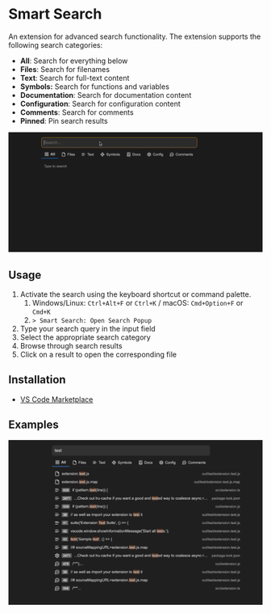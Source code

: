 # Smart Search

An extension for advanced search functionality. The extension supports the following search categories:

- **All**: Search for everything below
- **Files**: Search for filenames
- **Text**: Search for full-text content
- **Symbols:** Search for functions and variables
- **Documentation**: Search for documentation content
- **Configuration**: Search for configuration content
- **Comments**: Search for comments
- **Pinned**: Pin search results

<img src="./assets/gifs/search.gif" />

## Usage

1. Activate the search using the keyboard shortcut or command palette.
   1. Windows/Linux: `Ctrl+Alt+F` or `Ctrl+K` / macOS: `Cmd+Option+F` or `Cmd+K`
   2. `> Smart Search: Open Search Popup`
2. Type your search query in the input field
3. Select the appropriate search category
4. Browse through search results
5. Click on a result to open the corresponding file

## Installation

- [VS Code Marketplace](https://marketplace.visualstudio.com/items?itemName=jurajstefanic.smart-search)

## Examples

<img src="./assets/images/search-results.png" />
